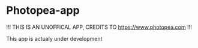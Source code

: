 # Photopea-app
!!! THIS IS AN UNOFFICAL APP, CREDITS TO https://www.photopea.com !!!

This app is actualy under development 